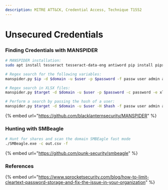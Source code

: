 ```yaml
---
description: MITRE ATT&CK, Credential Access, Technique T1552
---
```


# Unsecured Credentials

### Finding Credentials with MANSPIDER

```bash
# MANSPIDER installation:
sudo apt install tesseract tesseract-data-eng antiword pip install pipx pipx install man-spider

# Regex search for the following variables:
manspider.py $ip -d $domain -u $user -p $password -f passw user admin account network login logon cred

# Regex search in XLSX files:
manspider.py $target -d $domain -u $user -p $password -c password -e xlsx

# Perform a search by passing the hash of a user:
manspider.py $target -d $domain -u $user -H $hash -f passw user admin account network login logon cred
```

{% embed url="https://github.com/blacklanternsecurity/MANSPIDER" %}

### Hunting with SMBeagle

```bash
# Hunt for shares and scan the domain SMBEagle fast mode
./SMBeagle.exe -c out.csv -f
```

{% embed url="https://github.com/punk-security/smbeagle" %}

###

### References

{% embed url="https://www.sprocketsecurity.com/blog/how-to-limit-cleartext-password-storage-and-fix-the-issue-in-your-organization" %}
